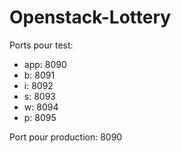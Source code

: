 # Openstack-Lottery

Ports pour test:
* app: 8090
* b: 8091
* i: 8092
* s: 8093
* w: 8094
* p: 8095

Port pour production: 8090
